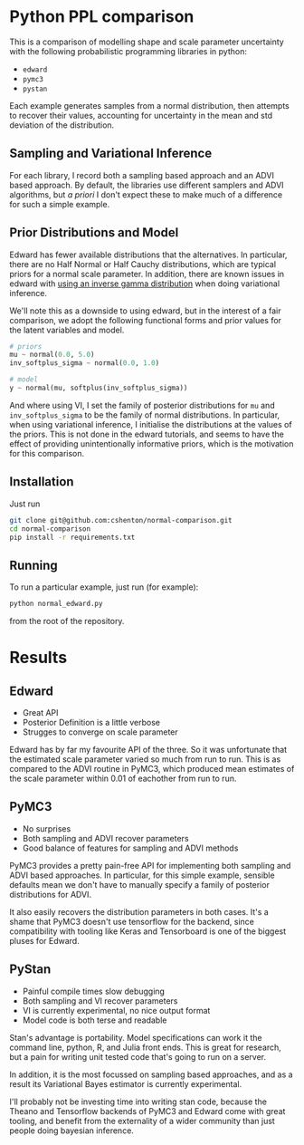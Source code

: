# Python PPL comparison

This is a comparison of modelling shape and scale parameter uncertainty
with the following probabilistic programming libraries in python:

- `edward`
- `pymc3`
- `pystan`

Each example generates samples from a normal distribution, then attempts
to recover their values, accounting for uncertainty in the mean and std
deviation of the distribution.

## Sampling and Variational Inference

For each library, I record both a sampling based approach and an ADVI based
approach. By default, the libraries use different samplers and ADVI algorithms,
but *a priori* I don't expect these to make much of a difference for such
a simple example.

## Prior Distributions and Model

Edward has fewer available distributions that the alternatives. In particular, there are no Half Normal or Half Cauchy distributions, which are typical priors
for a normal scale parameter. In addition, there are known issues in edward
with [using an inverse gamma distribution](https://discourse.edwardlib.org/t/a-toy-normal-model-failed-klqp-and-why/253/2) when doing variational inference.

We'll note this as a downside to using edward, but in the interest of a
fair comparison, we adopt the following functional forms and prior values
for the latent variables and model.

```python
# priors
mu ~ normal(0.0, 5.0)
inv_softplus_sigma ~ normal(0.0, 1.0)

# model
y ~ normal(mu, softplus(inv_softplus_sigma))
```

And where using VI, I set the family of posterior distributions for `mu`
and `inv_softplus_sigma` to be the family of normal distributions. In
particular, when using variational inference, I initialise the distributions
at the values of the priors. This is not done in the edward tutorials, and
seems to have the effect of providing unintentionally informative priors,
which is the motivation for this comparison.

## Installation

Just run

```bash
git clone git@github.com:cshenton/normal-comparison.git
cd normal-comparison
pip install -r requirements.txt
```

## Running

To run a particular example, just run (for example):

```bash
python normal_edward.py
```

from the root of the repository.

# Results

## Edward

- Great API
- Posterior Definition is a little verbose
- Strugges to converge on scale parameter

Edward has by far my favourite API of the three. So it was unfortunate that
the estimated scale parameter varied so much from run to run. This is as compared to the ADVI routine in PyMC3, which produced mean estimates of
the scale parameter within 0.01 of eachother from run to run.

## PyMC3

- No surprises
- Both sampling and ADVI recover parameters
- Good balance of features for sampling and ADVI methods

PyMC3 provides a pretty pain-free API for implementing both sampling and
ADVI based approaches. In particular, for this simple example, sensible
defaults mean we don't have to manually specify a family of posterior
distributions for ADVI.

It also easily recovers the distribution parameters in both cases. It's
a shame that PyMC3 doesn't use tensorflow for the backend, since compatibility
with tooling like Keras and Tensorboard is one of the biggest pluses for
Edward.

## PyStan

- Painful compile times slow debugging
- Both sampling and VI recover parameters
- VI is currently experimental, no nice output format
- Model code is both terse and readable

Stan's advantage is portability. Model specifications can work it the command
line, python, R, and Julia front ends. This is great for research, but a
pain for writing unit tested code that's going to run on a server.

In addition, it is the most focussed on sampling based approaches, and as
a result its Variational Bayes estimator is currently experimental.

I'll probably not be investing time into writing stan code, because the
Theano and Tensorflow backends of PyMC3 and Edward come with great tooling,
and benefit from the externality of a wider community than just people doing
bayesian inference.
